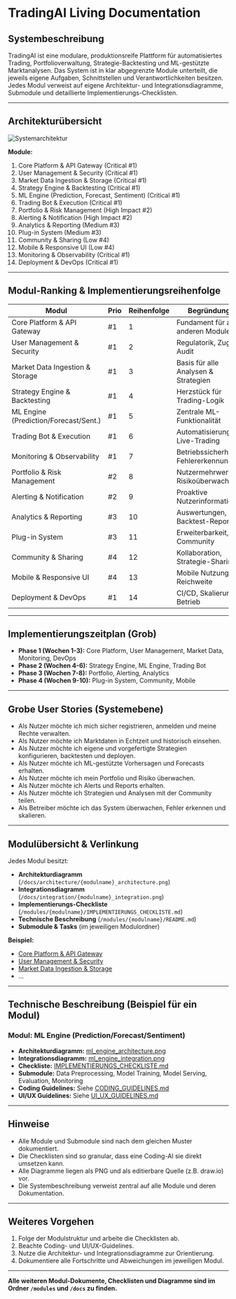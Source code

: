 # TradingAI Living Documentation

## Systembeschreibung

TradingAI ist eine modulare, produktionsreife Plattform für automatisiertes Trading, Portfolioverwaltung, Strategie-Backtesting und ML-gestützte Marktanalysen. Das System ist in klar abgegrenzte Module unterteilt, die jeweils eigene Aufgaben, Schnittstellen und Verantwortlichkeiten besitzen. Jedes Modul verweist auf eigene Architektur- und Integrationsdiagramme, Submodule und detaillierte Implementierungs-Checklisten.

---

## Architekturübersicht

![Systemarchitektur](./docs/architecture/system_architecture.png)

**Module:**
1. Core Platform & API Gateway (Critical #1)
2. User Management & Security (Critical #1)
3. Market Data Ingestion & Storage (Critical #1)
4. Strategy Engine & Backtesting (Critical #1)
5. ML Engine (Prediction, Forecast, Sentiment) (Critical #1)
6. Trading Bot & Execution (Critical #1)
7. Portfolio & Risk Management (High Impact #2)
8. Alerting & Notification (High Impact #2)
9. Analytics & Reporting (Medium #3)
10. Plug-in System (Medium #3)
11. Community & Sharing (Low #4)
12. Mobile & Responsive UI (Low #4)
13. Monitoring & Observability (Critical #1)
14. Deployment & DevOps (Critical #1)

---

## Modul-Ranking & Implementierungsreihenfolge

| Modul                                 | Prio | Reihenfolge | Begründung                                  |
|----------------------------------------|------|-------------|---------------------------------------------|
| Core Platform & API Gateway            | #1   | 1           | Fundament für alle anderen Module           |
| User Management & Security             | #1   | 2           | Regulatorik, Zugriff, Audit                 |
| Market Data Ingestion & Storage        | #1   | 3           | Basis für alle Analysen & Strategien        |
| Strategy Engine & Backtesting          | #1   | 4           | Herzstück für Trading-Logik                 |
| ML Engine (Prediction/Forecast/Sent.)  | #1   | 5           | Zentrale ML-Funktionalität                  |
| Trading Bot & Execution                | #1   | 6           | Automatisierung, Live-Trading               |
| Monitoring & Observability             | #1   | 7           | Betriebssicherheit, Fehlererkennung         |
| Portfolio & Risk Management            | #2   | 8           | Nutzermehrwert, Risikoüberwachung           |
| Alerting & Notification                | #2   | 9           | Proaktive Nutzerinformation                 |
| Analytics & Reporting                  | #3   | 10          | Auswertungen, Backtest-Reports              |
| Plug-in System                         | #3   | 11          | Erweiterbarkeit, Community                  |
| Community & Sharing                    | #4   | 12          | Kollaboration, Strategie-Sharing            |
| Mobile & Responsive UI                 | #4   | 13          | Mobile Nutzung, Reichweite                  |
| Deployment & DevOps                    | #1   | 14          | CI/CD, Skalierung, Betrieb                  |

---

## Implementierungszeitplan (Grob)

- **Phase 1 (Wochen 1-3):** Core Platform, User Management, Market Data, Monitoring, DevOps
- **Phase 2 (Wochen 4-6):** Strategy Engine, ML Engine, Trading Bot
- **Phase 3 (Wochen 7-8):** Portfolio, Alerting, Analytics
- **Phase 4 (Wochen 9-10):** Plug-in System, Community, Mobile

---

## Grobe User Stories (Systemebene)

- Als Nutzer möchte ich mich sicher registrieren, anmelden und meine Rechte verwalten.
- Als Nutzer möchte ich Marktdaten in Echtzeit und historisch einsehen.
- Als Nutzer möchte ich eigene und vorgefertigte Strategien konfigurieren, backtesten und deployen.
- Als Nutzer möchte ich ML-gestützte Vorhersagen und Forecasts erhalten.
- Als Nutzer möchte ich mein Portfolio und Risiko überwachen.
- Als Nutzer möchte ich Alerts und Reports erhalten.
- Als Nutzer möchte ich Strategien und Analysen mit der Community teilen.
- Als Betreiber möchte ich das System überwachen, Fehler erkennen und skalieren.

---

## Modulübersicht & Verlinkung

Jedes Modul besitzt:
- **Architekturdiagramm** (`/docs/architecture/{modulname}_architecture.png`)
- **Integrationsdiagramm** (`/docs/integration/{modulname}_integration.png`)
- **Implementierungs-Checkliste** (`/modules/{modulname}/IMPLEMENTIERUNGS_CHECKLISTE.md`)
- **Technische Beschreibung** (`/modules/{modulname}/README.md`)
- **Submodule & Tasks** (im jeweiligen Modulordner)

**Beispiel:**
- [Core Platform & API Gateway](modules/core_platform/README.md)
- [User Management & Security](modules/user_management/README.md)
- [Market Data Ingestion & Storage](modules/market_data/README.md)
- ...

---

## Technische Beschreibung (Beispiel für ein Modul)

### Modul: ML Engine (Prediction/Forecast/Sentiment)

- **Architekturdiagramm:** [ml_engine_architecture.png](../docs/architecture/ml_engine_architecture.png)
- **Integrationsdiagramm:** [ml_engine_integration.png](../docs/integration/ml_engine_integration.png)
- **Checkliste:** [IMPLEMENTIERUNGS_CHECKLISTE.md](./modules/ml_engine/IMPLEMENTIERUNGS_CHECKLISTE.md)
- **Submodule:** Data Preprocessing, Model Training, Model Serving, Evaluation, Monitoring
- **Coding Guidelines:** Siehe [CODING_GUIDELINES.md](../CODING_GUIDELINES.md)
- **UI/UX Guidelines:** Siehe [UI_UX_GUIDELINES.md](../UI_UX_GUIDELINES.md)

---

## Hinweise

- Alle Module und Submodule sind nach dem gleichen Muster dokumentiert.
- Die Checklisten sind so granular, dass eine Coding-AI sie direkt umsetzen kann.
- Alle Diagramme liegen als PNG und als editierbare Quelle (z.B. draw.io) vor.
- Die Systembeschreibung verweist zentral auf alle Module und deren Dokumentation.

---

## Weiteres Vorgehen

1. Folge der Modulstruktur und arbeite die Checklisten ab.
2. Beachte Coding- und UI/UX-Guidelines.
3. Nutze die Architektur- und Integrationsdiagramme zur Orientierung.
4. Dokumentiere alle Fortschritte und Abweichungen im jeweiligen Modul.

---

**Alle weiteren Modul-Dokumente, Checklisten und Diagramme sind im Ordner `/modules` und `/docs` zu finden.**
